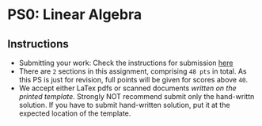 # PS0: Linear Algebra

## Instructions
* Submitting your work: Check the instructions for submission [here](https://geometric3d.github.io/assignments.html)
* There are `2` sections in this assignment, comprising `48 pts` in total. As this PS is just for revision, full points will be given for scores above `40`. 
* We accept either LaTex pdfs or scanned documents *written on the printed template*. Strongly NOT recommend submit only the hand-writtn solution. If you have to submit hand-written solution, put it at the expected location of the template.

